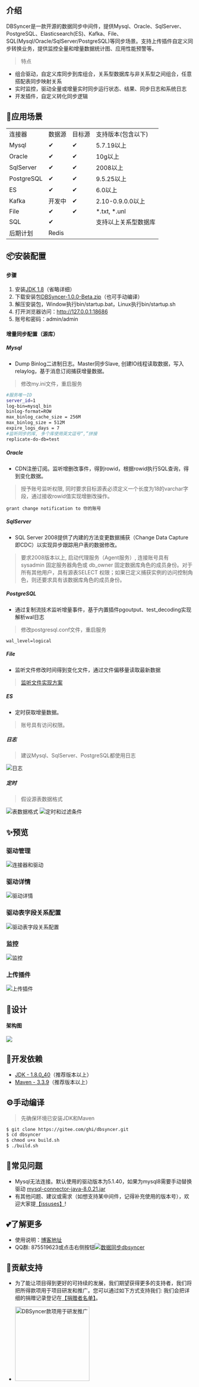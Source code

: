 ## 介绍
DBSyncer是一款开源的数据同步中间件，提供Mysql、Oracle、SqlServer、PostgreSQL、Elasticsearch(ES)、Kafka、File、SQL(Mysql/Oracle/SqlServer/PostgreSQL)等同步场景。支持上传插件自定义同步转换业务，提供监控全量和增量数据统计图、应用性能预警等。

> 特点
* 组合驱动，自定义库同步到库组合，关系型数据库与非关系型之间组合，任意搭配表同步映射关系
* 实时监控，驱动全量或增量实时同步运行状态、结果、同步日志和系统日志
* 开发插件，自定义转化同步逻辑

## 🌈应用场景

<div>
    <table>
        <tbody>
            <tr>
                <td>连接器</td>
                <td>数据源</td>
                <td>目标源</td>
                <td>支持版本(包含以下)</td>
            </tr>
            <tr>
                <td>Mysql</td>
                <td>✔</td>
                <td>✔</td>
                <td>5.7.19以上</td>
            </tr>
            <tr>
                <td>Oracle</td>
                <td>✔</td>
                <td>✔</td>
                <td>10g以上</td>
            </tr>
            <tr>
                <td>SqlServer</td>
                <td>✔</td>
                <td>✔</td>
                <td>2008以上</td>
            </tr>
            <tr>
                <td>PostgreSQL</td>
                <td>✔</td>
                <td>✔</td>
                <td>9.5.25以上</td>
            </tr>
            <tr>
                <td>ES</td>
                <td>✔</td>
                <td>✔</td>
                <td>6.0以上</td>
            </tr>
            <tr>
                <td>Kafka</td>
                <td>开发中</td>
                <td>✔</td>
                <td>2.10-0.9.0.0以上</td>
            </tr>
            <tr>
                <td>File</td>
                <td>✔</td>
                <td>✔</td>
                <td>*.txt, *.unl</td>
            </tr>
            <tr>
                <td>SQL</td>
                <td>✔</td>
                <td></td>
                <td>支持以上关系型数据库</td>
            </tr>
            <tr>
                <td>后期计划</td>
                <td colspan="3">Redis</td>
            </tr>
        </tbody>
    </table>
<div>

## 📦安装配置
#### 步骤
1. 安装[JDK 1.8](https://www.oracle.com/java/technologies/jdk8-downloads.html)（省略详细）
2. 下载安装包[DBSyncer-1.0.0-Beta.zip](https://gitee.com/ghi/dbsyncer/releases)（也可手动编译）
3. 解压安装包，Window执行bin/startup.bat，Linux执行bin/startup.sh
4. 打开浏览器访问：http://127.0.0.1:18686
5. 账号和密码：admin/admin

#### 增量同步配置（源库）

##### Mysql
* Dump Binlog二进制日志。Master同步Slave, 创建IO线程读取数据，写入relaylog，基于消息订阅捕获增量数据。
> 修改my.ini文件，重启服务
```bash
#服务唯一ID
server_id=1
log-bin=mysql_bin
binlog-format=ROW
max_binlog_cache_size = 256M
max_binlog_size = 512M
expire_logs_days = 7
#监听同步的库, 多个库使用英文逗号“,”拼接
replicate-do-db=test
```

##### Oracle
* CDN注册订阅。监听增删改事件，得到rowid，根据rowid执行SQL查询，得到变化数据。
> 授予账号监听权限, 同时要求目标源表必须定义一个长度为18的varchar字段，通过接收rowid值实现增删改操作。
```roomsql
grant change notification to 你的账号
```

##### SqlServer
* SQL Server 2008提供了内建的方法变更数据捕获（Change Data Capture 即CDC）以实现异步跟踪用户表的数据修改。
> 要求2008版本以上, 启动代理服务（Agent服务）, 连接账号具有 sysadmin 固定服务器角色或 db_owner 固定数据库角色的成员身份。对于所有其他用户，具有源表SELECT 权限；如果已定义捕获实例的访问控制角色，则还要求具有该数据库角色的成员身份。

##### PostgreSQL
* 通过复制流技术监听增量事件，基于内置插件pgoutput、test_decoding实现解析wal日志
> 修改postgresql.conf文件，重启服务
``` shell
wal_level=logical
```

##### File
* 监听文件修改时间得到变化文件，通过文件偏移量读取最新数据
> [监听文件实现方案](https://gitee.com/ghi/dbsyncer/issues/I55EP5)

##### ES
* 定时获取增量数据。
> 账号具有访问权限。

##### 日志
> 建议Mysql、SqlServer、PostgreSQL都使用日志

![日志](https://images.gitee.com/uploads/images/2021/0906/181036_1f9a9e78_376718.png "日志.png")

##### 定时
> 假设源表数据格式

![表数据格式](https://images.gitee.com/uploads/images/2021/0903/004406_68ef9bb4_376718.png "表数据格式.png")
![定时和过滤条件](https://images.gitee.com/uploads/images/2021/0903/004807_07cdf2b7_376718.png "定时和过滤条件.png")

## ✨预览
### 驱动管理
![连接器和驱动](https://images.gitee.com/uploads/images/2021/0903/003755_01016fc1_376718.png "驱动管理.png")

### 驱动详情
![驱动详情](https://images.gitee.com/uploads/images/2021/0903/004031_a571f6b5_376718.png "驱动详情.png")

### 驱动表字段关系配置
![驱动表字段关系配置](https://images.gitee.com/uploads/images/2021/0903/004106_26399534_376718.png "驱动表字段关系配置.png")

### 监控
![监控](https://images.gitee.com/uploads/images/2021/0728/000645_35a544b3_376718.png "监控.png")

### 上传插件
![上传插件](https://images.gitee.com/uploads/images/2021/0806/232643_9b1f3f64_376718.png "上传插件.png")

## 🎨设计
#### 架构图
<img src="http://assets.processon.com/chart_image/5d63b0bce4b0ac2b61877037.png" />

## 🔗开发依赖
* [JDK - 1.8.0_40](https://www.oracle.com/java/technologies/jdk8-downloads.html)（推荐版本以上）
* [Maven - 3.3.9](https://dlcdn.apache.org/maven/maven-3/)（推荐版本以上）

## ⚙️手动编译
> 先确保环境已安装JDK和Maven
```bash
$ git clone https://gitee.com/ghi/dbsyncer.git
$ cd dbsyncer
$ chmod u+x build.sh
$ ./build.sh
```

## 🐞常见问题
* Mysql无法连接。默认使用的驱动版本为5.1.40，如果为mysql8需要手动替换驱动 [mysql-connector-java-8.0.21.jar](https://gitee.com/ghi/dbsyncer/attach_files) 
* 有其他问题、建议或需求（如想支持某中间件，记得补充使用的版本号），欢迎大家提[【issuses】](https://gitee.com/ghi/dbsyncer/issues/new?issue%5Bassignee_id%5D=0&issue%5Bmilestone_id%5D=0)!

## 💕了解更多
* 使用说明：[博客地址](https://my.oschina.net/dbsyncer "https://my.oschina.net/dbsyncer")
* QQ群: 875519623或点击右侧按钮<a target="_blank" href="//shang.qq.com/wpa/qunwpa?idkey=fce8d51b264130bac5890674e7db99f82f7f8af3f790d49fcf21eaafc8775f2a"><img border="0" src="//pub.idqqimg.com/wpa/images/group.png" alt="数据同步dbsyncer" title="数据同步dbsyncer" /></a>

## 🤝贡献支持
* 为了能让项目得到更好的可持续的发展，我们期望获得更多的支持者，我们将把所得款项用于项目研发和推广。您可以通过如下方式支持我们:
我们会把详细的捐赠记录登记在[【捐赠者名单】](https://gitee.com/ghi/dbsyncer/issues/I4HL3C)。
- <img src="https://images.gitee.com/uploads/images/2021/1110/001937_717dfb9d_376718.png" title="DBSyncer款项用于研发推广" width="200" height="200" />